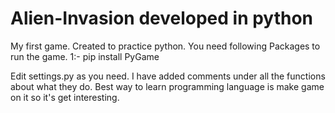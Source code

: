 # Alien-Invasion developed in python
My first game. Created to practice python. 
You need following Packages to run the game.
1:- pip install PyGame

Edit settings.py as you need.
I have added comments under all the functions about what they do.
Best way to learn programming language is make game on it so it's get interesting.


